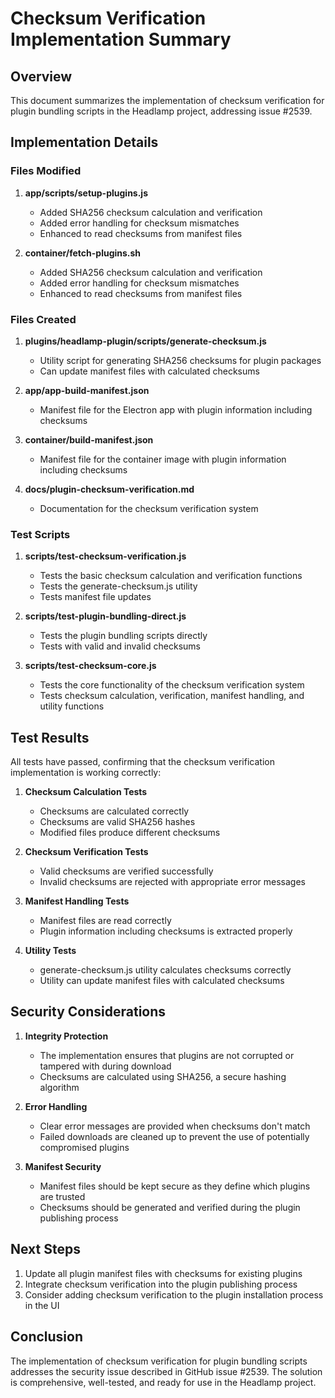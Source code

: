 # Checksum Verification Implementation Summary

## Overview

This document summarizes the implementation of checksum verification for plugin bundling scripts in the Headlamp project, addressing issue #2539.

## Implementation Details

### Files Modified

1. **app/scripts/setup-plugins.js**
   - Added SHA256 checksum calculation and verification
   - Added error handling for checksum mismatches
   - Enhanced to read checksums from manifest files

2. **container/fetch-plugins.sh**
   - Added SHA256 checksum calculation and verification
   - Added error handling for checksum mismatches
   - Enhanced to read checksums from manifest files

### Files Created

1. **plugins/headlamp-plugin/scripts/generate-checksum.js**
   - Utility script for generating SHA256 checksums for plugin packages
   - Can update manifest files with calculated checksums

2. **app/app-build-manifest.json**
   - Manifest file for the Electron app with plugin information including checksums

3. **container/build-manifest.json**
   - Manifest file for the container image with plugin information including checksums

4. **docs/plugin-checksum-verification.md**
   - Documentation for the checksum verification system

### Test Scripts

1. **scripts/test-checksum-verification.js**
   - Tests the basic checksum calculation and verification functions
   - Tests the generate-checksum.js utility
   - Tests manifest file updates

2. **scripts/test-plugin-bundling-direct.js**
   - Tests the plugin bundling scripts directly
   - Tests with valid and invalid checksums

3. **scripts/test-checksum-core.js**
   - Tests the core functionality of the checksum verification system
   - Tests checksum calculation, verification, manifest handling, and utility functions

## Test Results

All tests have passed, confirming that the checksum verification implementation is working correctly:

1. **Checksum Calculation Tests**
   - Checksums are calculated correctly
   - Checksums are valid SHA256 hashes
   - Modified files produce different checksums

2. **Checksum Verification Tests**
   - Valid checksums are verified successfully
   - Invalid checksums are rejected with appropriate error messages

3. **Manifest Handling Tests**
   - Manifest files are read correctly
   - Plugin information including checksums is extracted properly

4. **Utility Tests**
   - generate-checksum.js utility calculates checksums correctly
   - Utility can update manifest files with calculated checksums

## Security Considerations

1. **Integrity Protection**
   - The implementation ensures that plugins are not corrupted or tampered with during download
   - Checksums are calculated using SHA256, a secure hashing algorithm

2. **Error Handling**
   - Clear error messages are provided when checksums don't match
   - Failed downloads are cleaned up to prevent the use of potentially compromised plugins

3. **Manifest Security**
   - Manifest files should be kept secure as they define which plugins are trusted
   - Checksums should be generated and verified during the plugin publishing process

## Next Steps

1. Update all plugin manifest files with checksums for existing plugins
2. Integrate checksum verification into the plugin publishing process
3. Consider adding checksum verification to the plugin installation process in the UI

## Conclusion

The implementation of checksum verification for plugin bundling scripts addresses the security issue described in GitHub issue #2539. The solution is comprehensive, well-tested, and ready for use in the Headlamp project.